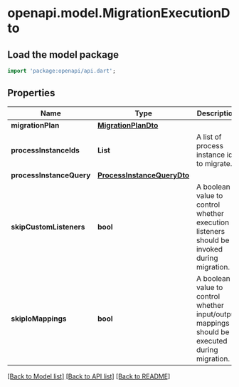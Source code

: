 # openapi.model.MigrationExecutionDto

## Load the model package
```dart
import 'package:openapi/api.dart';
```

## Properties
Name | Type | Description | Notes
------------ | ------------- | ------------- | -------------
**migrationPlan** | [**MigrationPlanDto**](MigrationPlanDto.md) |  | [optional] 
**processInstanceIds** | **List<String>** | A list of process instance ids to migrate. | [optional] [default to const []]
**processInstanceQuery** | [**ProcessInstanceQueryDto**](ProcessInstanceQueryDto.md) |  | [optional] 
**skipCustomListeners** | **bool** | A boolean value to control whether execution listeners should be invoked during migration. | [optional] 
**skipIoMappings** | **bool** | A boolean value to control whether input/output mappings should be executed during migration. | [optional] 

[[Back to Model list]](../README.md#documentation-for-models) [[Back to API list]](../README.md#documentation-for-api-endpoints) [[Back to README]](../README.md)


